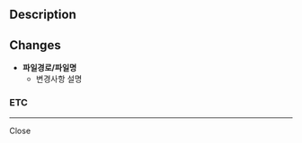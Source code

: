 ## Description

<!-- 어떤 기능을 개발했는지 작성합니다. -->

## Changes

- **파일경로/파일명**
    - 변경사항 설명

<!-- 주요 파일의 변경사항을 작성합니다. -->

<!-- 예시 
- **.github/PULL_REQUEST_TEMPLATE**
  - **pull_request_feat.md**
    - feat에 대한 풀리퀘 양식을 작성했습니다.
  - **pull_request_docs.md**
    - docs에 대한 풀리퀘 양식을 작성했습니다.
- **.github/ISSUE_TEMPLATE**
  - **issue_bug.md**
  - **issue_docs.md**
  - **issue_feat.md**
    - 각 상황에 대한 이슈 양식을 작성했습니다.
-->

### ETC

<!-- 추가 전달사항을 작성합니다. -->

<!-- 예시
오타나 보완해야할 부분이 있다면 알려주세요!
-->

---
Close
<!-- issue 번호를 기입합니다. -->
<!-- 예시 Close #1 -->